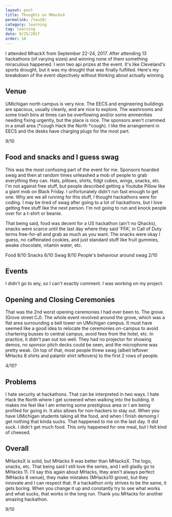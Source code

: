 ```yaml
---
layout: post
title: Thoughts on MHacksX
permalink: /tau10/
category: learning
tag: learning
date: 9/25/2017
order: 10
---
```

I attended MhackX from September 22-24, 2017. After attending 13 hackathons (of varying sizes) and winning none of them something miraculous happened. I won two api prizes at the event. It's like Cleveland's sports drought, but it was my drought that was finally fulfilled. Here's my breakdown of the event objectively without thinking about actually winning.

## Venue
UMichigan north campus is very nice. The EECS and engineering buildings are spacious, usually cleanly, and are nice to explore. The washrooms and some trash bins at times can be overflowing and/or some ammenities needing fixing urgently, but the place is nice. The sponsors aren't crammed in a small area (\*cough Hack the North \*cough). I like the arrangement in EECS and the desks have charging plugs for the most part.

9/10

## Food and snacks and I guess swag
This was the most confusing part of the event for me. Sponsors hoarded swag and then at random times unleashed a mob of people to grab everything they can. Hats, pillows, shirts, fidgt cubes, wings, snacks, etc. I'm not against free stuff, but people described getting a Youtube Pillow like a giant mob on Black Friday. I unfortunately didn't run fast enough to get one. Why are we all running for this stuff, I thought hackathons were for coding. I may be tired of swag after going to a lot of hackathons, but I love getting free stuff like the next person. I'm not going to run and knock people over for a t-shirt or beanie.

That being said, food was decent for a US hackathon (ain't no Qhacks), snacks were scarce until the last day where they said 'FFA', in Call of Duty terms free-for-all and grab as much as you want. The snacks were okay I guess, no caffeinated cookies, and just standard stuff like fruit gummies, awake chocolate, vitamin water, etc.

Food 8/10
Snacks 6/10
Swag 8/10
People's behaviour around swag 2/10

## Events
I didn't go to any, so I can't exactly comment. I was working on my project.

## Opening and Closing Ceremonies
That was the 2nd worst opening ceremonies I had ever been to. The grove. (Grove street CJ). The whole event revolved around the grove, which was a flat area surrounding a bell tower on UMichigan campus. It must have seemed like a good idea to relocate the ceremonies on-campus to avoid chartering busses to central campus, avoid fees from the hotel, etc. In practice, it didn't pan out too well. They had no projector for showing demos, no sponsor pitch decks could be seen, and the microphone was pretty weak. On top of that, most people threw swag (albeit leftover MHacks 8 shirts and palantir shirt leftovers) to the first 2 rows of people.

4/10?

## Problems
I hate security at hackathons. That can be interpreted in two ways. I hate Hack the North where I get screened when walking into the building. It makes me feel like I am entering some prestigious area or I am being profiled for going in. It also allows for non-hackers to stay out. When you have UMichigan students taking all the food, and when I finish demoing I get nothing that kinda sucks. That happened to me on the last day. It did suck. I didn't get much food. This only happened for one meal, but I felt kind of cheesed.

## Overall
MHacksX is solid, but MHacks 9 was better than MHacksX. The logo, snacks, etc. That being said I still love the series, and I will gladly go to MHacks 11. I'll say this again about MHacks, they aren't always perfect (MHacks 8 venue), they make mistakes (MHacks10 grove), but they innovate and I can respect that. If a hackathon only strives to be the same, it gets boring. When you change it up and constantly try to see what works and what sucks, that works in the long run. Thank you MHacks for another amazing hackathon.

9/10

